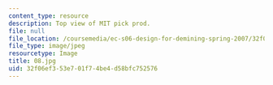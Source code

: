 ```yaml
---
content_type: resource
description: Top view of MIT pick prod.
file: null
file_location: /coursemedia/ec-s06-design-for-demining-spring-2007/32f06ef353e701f74be4d58bfc752576_08.jpg
file_type: image/jpeg
resourcetype: Image
title: 08.jpg
uid: 32f06ef3-53e7-01f7-4be4-d58bfc752576
---
```


